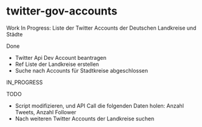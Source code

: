 # twitter-gov-accounts
Work In Progress: Liste der Twitter Accounts der Deutschen Landkreise und Städte

Done
* Twitter Api Dev Account beantragen
* Ref Liste der Landkreise erstellen
* Suche nach Accounts für Stadtkreise abgeschlossen

IN_PROGRESS

TODO
* Script modifizieren, und API Call die folgenden Daten holen: Anzahl Tweets, Anzahl Follower
* Nach weiteren Twitter Accounts der Landkreise suchen
